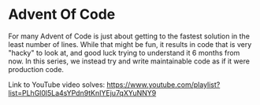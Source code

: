 # Advent Of Code

For many Advent of Code is just about getting to the fastest solution in the least number of lines. While that might be fun, it results in code that is very "hacky" to look at, and good luck trying to understand it 6 months from now. In this series, we instead try and write maintainable code as if it were production code.

Link to YouTube video solves: https://www.youtube.com/playlist?list=PLhGl0l5La4sYPdn9tKnIYEju7qXYuNNY9
